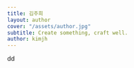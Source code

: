 ```yaml
---
title: 김주희
layout: author
cover: "/assets/author.jpg"
subtitle: Create something, craft well.
author: kimjh
---
```


dd
